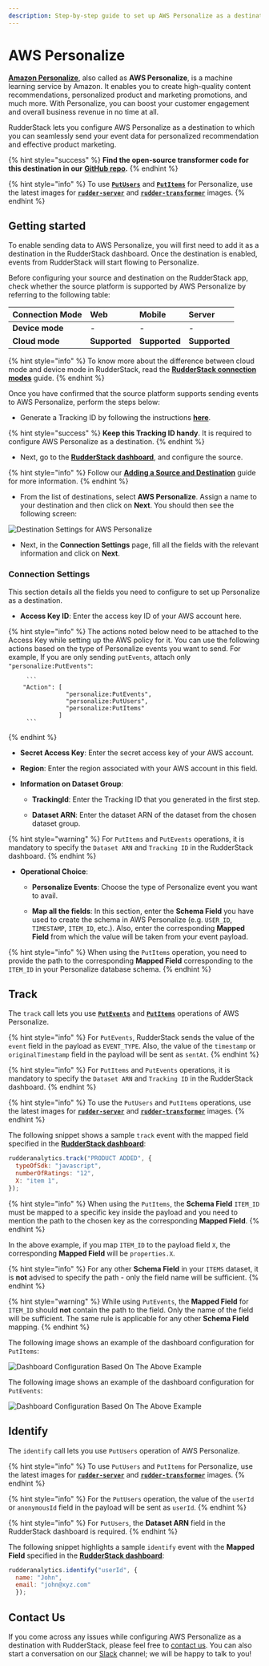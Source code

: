 ```yaml
---
description: Step-by-step guide to set up AWS Personalize as a destination in RudderStack.
---
```


# AWS Personalize

[**Amazon Personalize**](https://aws.amazon.com/personalize/), also called as **AWS Personalize**, is a machine learning service by Amazon. It enables you to create high-quality content recommendations, personalized product and marketing promotions, and much more. With Personalize, you can boost your customer engagement and overall business revenue in no time at all.

RudderStack lets you configure AWS Personalize as a destination to which you can seamlessly send your event data for personalized recommendation and effective product marketing.

{% hint style="success" %}
**Find the open-source transformer code for this destination in our** [**GitHub repo**](https://github.com/rudderlabs/rudder-transformer/tree/master/v0/destinations/personalize)**.**
{% endhint %}

{% hint style="info" %}
To use [**`PutUsers`**](https://docs.aws.amazon.com/personalize/latest/dg/API_UBS_PutUsers.html) and [**`PutItems`**](https://docs.aws.amazon.com/personalize/latest/dg/API_UBS_PutItems.html) for Personalize, use the latest images for [**`rudder-server`**](https://github.com/rudderlabs/rudder-server) and [**`rudder-transformer`**](https://github.com/rudderlabs/rudder-transformer) images.
{% endhint %}

## Getting started

To enable sending data to AWS Personalize, you will first need to add it as a destination in the RudderStack dashboard. Once the destination is enabled, events from RudderStack will start flowing to Personalize.

Before configuring your source and destination on the RudderStack app, check whether the source platform is supported by AWS Personalize by referring to the following table:

| **Connection Mode** | **Web** | **Mobile** | **Server** |
| :------------------ | :--- | :--- | :--- |
| **Device mode**     | - | - | - |
| **Cloud mode**      | **Supported** | **Supported** | **Supported** |

{% hint style="info" %}
To know more about the difference between cloud mode and device mode in RudderStack, read the [**RudderStack connection modes**](https://docs.rudderstack.com/get-started/rudderstack-connection-modes) guide.
{% endhint %}

Once you have confirmed that the source platform supports sending events to AWS Personalize, perform the steps below:

* Generate a Tracking ID by following the instructions [**here**](https://github.com/rudderlabs/rudder-transformer/tree/destination_personalize/v0/personalize/scripts).

{% hint style="success" %}
**Keep this Tracking ID handy**. It is required to configure AWS Personalize as a destination.
{% endhint %}

* Next, go to the [**RudderStack dashboard**](https://app.rudderstack.com/), and configure the source.

{% hint style="info" %}
Follow our [**Adding a Source and Destination**](https://docs.rudderstack.com/getting-started/adding-source-and-destination-rudderstack) guide for more information.
{% endhint %}

* From the list of destinations, select **AWS Personalize**. Assign a name to your destination and then click on **Next**. You should then see the following screen:

![Destination Settings for AWS Personalize](../../.gitbook/assets/personalize.png)

* Next, in the **Connection Settings** page, fill all the fields with the relevant information and click on **Next**.

### Connection Settings

This section details all the fields you need to configure to set up Personalize as a destination.

* **Access Key ID**: Enter the access key ID of your AWS account here.

{% hint style="info" %}
The actions noted below need to be attached to the Access Key while setting up the AWS policy for it. You can use the following actions based on the type of Personalize events you want to send. For example, If you are only sending `putEvents`, attach only `"personalize:PutEvents"`:
         
         ```
        "Action": [
                    "personalize:PutEvents",
                    "personalize:PutUsers",
                    "personalize:PutItems"
                  ]
         ```
{% endhint %}

* **Secret Access Key**: Enter the secret access key of your AWS account.

* **Region**: Enter the region associated with your AWS account in this field.

  
* **Information on Dataset Group**:

    * **TrackingId**: Enter the Tracking ID that you generated in the first step.

    * **Dataset ARN**: Enter the dataset ARN of the dataset from the chosen dataset group.

{% hint style="warning" %}
For `PutItems` and `PutEvents` operations, it is mandatory to specify the `Dataset ARN` and `Tracking ID` in the RudderStack dashboard.
{% endhint %}

* **Operational Choice**:

    * **Personalize Events**: Choose the type of Personalize event you want to avail.

    * **Map all the fields**: In this section, enter the **Schema Field** you have used to create the schema in AWS Personalize \(e.g. `USER_ID`, `TIMESTAMP`, `ITEM_ID`, etc.\). Also, enter the corresponding **Mapped Field** from which the value will be taken from your event payload.

{% hint style="info" %}
When using the `PutItems` operation, you need to provide the path to the corresponding **Mapped Field** corresponding to the `ITEM_ID` in your Personalize database schema.
{% endhint %}

## Track

The `track` call lets you use [**`PutEvents`**](https://docs.aws.amazon.com/personalize/latest/dg/API_UBS_PutEvents.html) and [**`PutItems`**](https://docs.aws.amazon.com/personalize/latest/dg/API_UBS_PutItems.html) operations of AWS Personalize.

{% hint style="info" %}
For `PutEvents`, RudderStack sends the value of the `event` field in the payload as `EVENT_TYPE`. Also, the value of the `timestamp` or `originalTimestamp` field in the payload will be sent as `sentAt`.
{% endhint %}

{% hint style="info" %}
For `PutItems` and `PutEvents` operations, it is mandatory to specify the `Dataset ARN` and `Tracking ID` in the RudderStack dashboard.
{% endhint %}

{% hint style="info" %}
To use the `PutUsers` and `PutItems` operations, use the latest images for [**`rudder-server`**](https://github.com/rudderlabs/rudder-server) and [**`rudder-transformer`**](https://github.com/rudderlabs/rudder-transformer) images.
{% endhint %}

The following snippet shows a sample `track` event with the mapped field specified in the [**RudderStack dashboard**](https://app.rudderstack.com/):

```javascript
rudderanalytics.track("PRODUCT ADDED", {
  typeOfSdk: "javascript",
  numberOfRatings: "12",
  X: "item 1",
});
```

{% hint style="info" %}
When using the `PutItems`, the **Schema Field** `ITEM_ID` must be mapped to a specific key inside the payload and you need to mention the path to the chosen key as the corresponding **Mapped Field**.
{% endhint %}

In the above example, if you map `ITEM_ID` to the payload field `X`, the corresponding **Mapped Field** will be `properties.X`. 

{% hint style="info" %}
For any other **Schema Field** in your `ITEMS` dataset, it is **not** advised to specify the path - only the field name will be sufficient.
{% endhint %}

{% hint style="warning" %}
While using `PutEvents`, the **Mapped Field** for `ITEM_ID` should **not** contain the path to the field. Only the name of the field will be sufficient. The same rule is applicable for any other **Schema Field** mapping.
{% endhint %}

The following image shows an example of the dashboard configuration for `PutItems`:

![Dashboard Configuration Based On The Above Example](../../.gitbook/assets/putItems.png)

The following image shows an example of the dashboard configuration for `PutEvents`:

![Dashboard Configuration Based On The Above Example](../../.gitbook/assets/putEvents.png)

## Identify

The `identify` call lets you use `PutUsers` operation of AWS Personalize.

{% hint style="info" %}
To use `PutUsers` and `PutItems` for Personalize, use the latest images for [**`rudder-server`**](https://github.com/rudderlabs/rudder-server) and [**`rudder-transformer`**](https://github.com/rudderlabs/rudder-transformer) images.
{% endhint %}

{% hint style="info" %}
For the `PutUsers` operation, the value of the `userId` or `anonymousId` field in the payload will be sent as `userId`.
{% endhint %}

{% hint style="info" %}
For `PutUsers`, the **Dataset ARN** field in the RudderStack dashboard is required.
{% endhint %}

The following snippet highlights a sample `identify` event with the **Mapped Field** specified in the [**RudderStack dashboard**](https://app.rudderstack.com/):

```javascript
rudderanalytics.identify("userId", {
  name: "John",
  email: "john@xyz.com"
  });
```

## Contact Us

If you come across any issues while configuring AWS Personalize as a destination with RudderStack, please feel free to [contact us](mailto:%20docs@rudderstack.com). You can also start a conversation on our [Slack](https://resources.rudderstack.com/join-rudderstack-slack) channel; we will be happy to talk to you!
